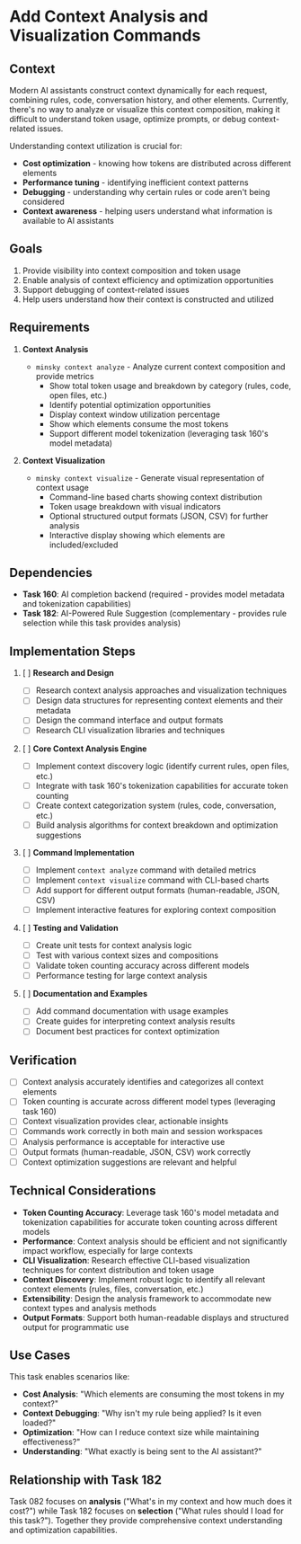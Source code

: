 # Add Context Analysis and Visualization Commands

## Context

Modern AI assistants construct context dynamically for each request, combining rules, code, conversation history, and other elements. Currently, there's no way to analyze or visualize this context composition, making it difficult to understand token usage, optimize prompts, or debug context-related issues.

Understanding context utilization is crucial for:

- **Cost optimization** - knowing how tokens are distributed across different elements
- **Performance tuning** - identifying inefficient context patterns
- **Debugging** - understanding why certain rules or code aren't being considered
- **Context awareness** - helping users understand what information is available to AI assistants

## Goals

1. Provide visibility into context composition and token usage
2. Enable analysis of context efficiency and optimization opportunities
3. Support debugging of context-related issues
4. Help users understand how their context is constructed and utilized

## Requirements

1. **Context Analysis**

   - `minsky context analyze` - Analyze current context composition and provide metrics
     - Show total token usage and breakdown by category (rules, code, open files, etc.)
     - Identify potential optimization opportunities
     - Display context window utilization percentage
     - Show which elements consume the most tokens
     - Support different model tokenization (leveraging task 160's model metadata)

2. **Context Visualization**

   - `minsky context visualize` - Generate visual representation of context usage
     - Command-line based charts showing context distribution
     - Token usage breakdown with visual indicators
     - Optional structured output formats (JSON, CSV) for further analysis
     - Interactive display showing which elements are included/excluded

## Dependencies

- **Task 160**: AI completion backend (required - provides model metadata and tokenization capabilities)
- **Task 182**: AI-Powered Rule Suggestion (complementary - provides rule selection while this task provides analysis)

## Implementation Steps

1. [ ] **Research and Design**

   - [ ] Research context analysis approaches and visualization techniques
   - [ ] Design data structures for representing context elements and their metadata
   - [ ] Design the command interface and output formats
   - [ ] Research CLI visualization libraries and techniques

2. [ ] **Core Context Analysis Engine**

   - [ ] Implement context discovery logic (identify current rules, open files, etc.)
   - [ ] Integrate with task 160's tokenization capabilities for accurate token counting
   - [ ] Create context categorization system (rules, code, conversation, etc.)
   - [ ] Build analysis algorithms for context breakdown and optimization suggestions

3. [ ] **Command Implementation**

   - [ ] Implement `context analyze` command with detailed metrics
   - [ ] Implement `context visualize` command with CLI-based charts
   - [ ] Add support for different output formats (human-readable, JSON, CSV)
   - [ ] Implement interactive features for exploring context composition

4. [ ] **Testing and Validation**

   - [ ] Create unit tests for context analysis logic
   - [ ] Test with various context sizes and compositions
   - [ ] Validate token counting accuracy across different models
   - [ ] Performance testing for large context analysis

5. [ ] **Documentation and Examples**
   - [ ] Add command documentation with usage examples
   - [ ] Create guides for interpreting context analysis results
   - [ ] Document best practices for context optimization

## Verification

- [ ] Context analysis accurately identifies and categorizes all context elements
- [ ] Token counting is accurate across different model types (leveraging task 160)
- [ ] Context visualization provides clear, actionable insights
- [ ] Commands work correctly in both main and session workspaces
- [ ] Analysis performance is acceptable for interactive use
- [ ] Output formats (human-readable, JSON, CSV) work correctly
- [ ] Context optimization suggestions are relevant and helpful

## Technical Considerations

- **Token Counting Accuracy**: Leverage task 160's model metadata and tokenization capabilities for accurate token counting across different models
- **Performance**: Context analysis should be efficient and not significantly impact workflow, especially for large contexts
- **CLI Visualization**: Research effective CLI-based visualization techniques for context distribution and token usage
- **Context Discovery**: Implement robust logic to identify all relevant context elements (rules, files, conversation, etc.)
- **Extensibility**: Design the analysis framework to accommodate new context types and analysis methods
- **Output Formats**: Support both human-readable displays and structured output for programmatic use

## Use Cases

This task enables scenarios like:

- **Cost Analysis**: "Which elements are consuming the most tokens in my context?"
- **Context Debugging**: "Why isn't my rule being applied? Is it even loaded?"
- **Optimization**: "How can I reduce context size while maintaining effectiveness?"
- **Understanding**: "What exactly is being sent to the AI assistant?"

## Relationship with Task 182

Task 082 focuses on **analysis** ("What's in my context and how much does it cost?") while Task 182 focuses on **selection** ("What rules should I load for this task?"). Together they provide comprehensive context understanding and optimization capabilities.
